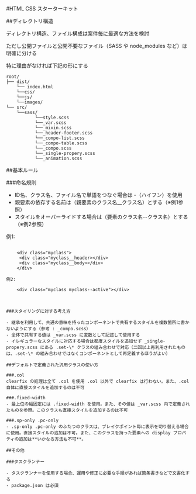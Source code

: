 #HTML CSS スターターキット

##ディレクトリ構造

ディレクトリ構造、ファイル構成は案件毎に最適な方法を検討

ただし公開ファイルと公開不要なファイル（SASS や node_modules など）は明確に分ける

特に理由がなければ下記の形にする
  
    root/
    ├── dist/
        └── index.html
        └──css/
        └──js/
        └──images/
    └── src/
        └──sass/
               └──style.scss
               └──_var.scss
               └──_mixin.scss
               └──_header-footer.scss
               └──_compo-list.scss
               └──_compo-table.scss
               └──_compo.scss
               └──_single-propery.scss
               └──_animation.scss

##基本ルール

###命名規則
- ID名、クラス名、ファイル名で単語をつなぐ場合は -（ハイフン）を使用
- 親要素の依存する名前は（親要素のクラス名__クラス名）とする（※例1参照）
- スタイルをオーバーライドする場合は（要素のクラス名--クラス名）とする（※例2参照）
  
例1:
````

    <div class="myclass">
     <div class="myclass__header></div>
     <div class="myclass__body></div>
    </div>

例2:
  
    <div class="myclass myclass--active"></div>

  

###スタイリングに対する考え方

- 継承を利用して、共通の意味を持ったコンポーネントで共有するスタイルを複数箇所に書かないようにする（参考 : _compo.scss）
- 全体で共有する値は _var.scss に変数として記述して使用する
- イレギュラーなスタイルに対応する場合は都度スタイルを追加せず _single-propery.scss にある .set-\* クラスの組み合わせで対応（二回以上再利用されたものは、.set-\* の組み合わせではなくコンポーネントとして再定義するほうがよい）

##デフォルトで定義された汎用クラスの使い方

###.col
clearfix の処理は全て .col を使用 .col 以外で clearfix は行わない。また、.col 自体に直接スタイルを追加するのは不可

###.fixed-width
- 最上位の幅固定には .fixed-width を使用。また、その値は _var.scss 内で定義されたものを参照。このクラスも直接スタイルを追加するのは不可

###.sp-only .pc-only
- .sp-only .pc-only のふたつのクラスは、ブレイクポイント毎に表示を切り替える場合に使用。直接スタイルの追加は不可。また、このクラスを持った要素への display プロパティの追加は**いかなる方法も不可**。

##その他

###タスクランナー

- タスクランナーを使用する場合、運用や修正に必要な手順があれば箇条書きなどで文書化する
- package.json は必須